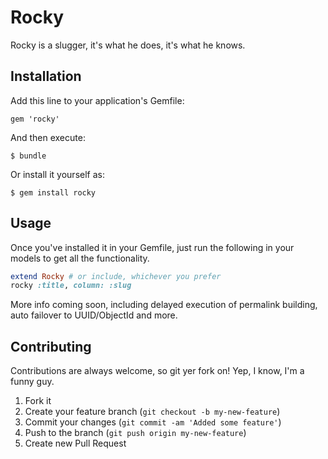 # Rocky

Rocky is a slugger, it's what he does, it's what he knows.

## Installation

Add this line to your application's Gemfile:

    gem 'rocky'

And then execute:

    $ bundle

Or install it yourself as:

    $ gem install rocky

## Usage

Once you've installed it in your Gemfile, just run the following in your models to get all the functionality.

```ruby
extend Rocky # or include, whichever you prefer
rocky :title, column: :slug
```

More info coming soon, including delayed execution of permalink building, auto failover to UUID/ObjectId and more.

## Contributing

Contributions are always welcome, so git yer fork on! Yep, I know, I'm a funny guy.

1. Fork it
2. Create your feature branch (`git checkout -b my-new-feature`)
3. Commit your changes (`git commit -am 'Added some feature'`)
4. Push to the branch (`git push origin my-new-feature`)
5. Create new Pull Request
